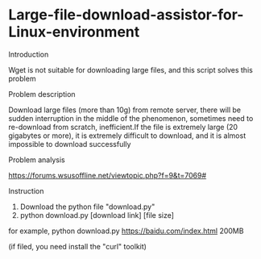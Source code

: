 # Large-file-download-assistor-for-Linux-environment
Introduction

Wget is not suitable for downloading large files, and this script solves this problem

Problem description

Download large files (more than 10g) from remote server, there will be sudden interruption in the middle of the phenomenon, sometimes need to re-download from scratch, inefficient.If the file is extremely large (20 gigabytes or more), it is extremely difficult to download, and it is almost impossible to download successfully

Problem analysis

https://forums.wsusoffline.net/viewtopic.php?f=9&t=7069#

Instruction

1. Download the python file "download.py"
2. python download.py [download link] [file size] 

for example, python download.py https://baidu.com/index.html 200MB

(if filed, you need install the "curl" toolkit)
